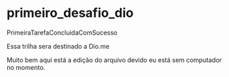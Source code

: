 # primeiro_desafio_dio
PrimeiraTarefaConcluidaComSucesso

Essa trilha sera destinado a Dio.me

Muito bem aqui está a edição do arquivo devido eu está sem computador no momento. 
